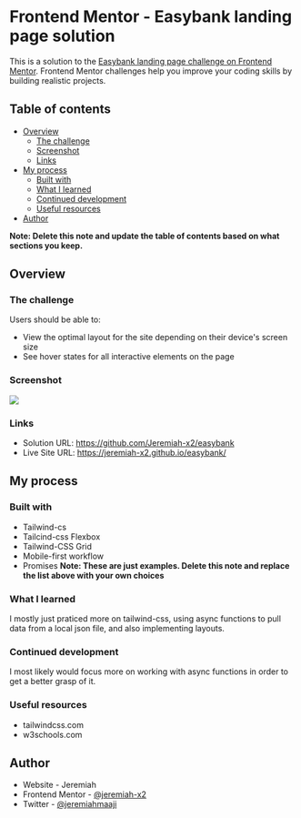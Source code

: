 # Frontend Mentor - Easybank landing page solution

This is a solution to the [Easybank landing page challenge on Frontend Mentor](https://www.frontendmentor.io/challenges/easybank-landing-page-WaUhkoDN). Frontend Mentor challenges help you improve your coding skills by building realistic projects.

## Table of contents

- [Overview](#overview)
  - [The challenge](#the-challenge)
  - [Screenshot](#screenshot)
  - [Links](#links)
- [My process](#my-process)
  - [Built with](#built-with)
  - [What I learned](#what-i-learned)
  - [Continued development](#continued-development)
  - [Useful resources](#useful-resources)
- [Author](#author)

**Note: Delete this note and update the table of contents based on what sections you keep.**

## Overview

### The challenge

Users should be able to:

- View the optimal layout for the site depending on their device's screen size
- See hover states for all interactive elements on the page

### Screenshot

![](./screenshot.jpg)

### Links

- Solution URL: https://github.com/Jeremiah-x2/easybank
- Live Site URL: https://jeremiah-x2.github.io/easybank/

## My process

### Built with

- Tailwind-cs
- Tailcind-css Flexbox
- Tailwind-CSS Grid
- Mobile-first workflow
- Promises
  **Note: These are just examples. Delete this note and replace the list above with your own choices**

### What I learned

I mostly just praticed more on tailwind-css, using async functions to pull data from a local json file, and also implementing layouts.

### Continued development

I most likely would focus more on working with async functions in order to get a better grasp of it.

### Useful resources

- tailwindcss.com
- w3schools.com

## Author

- Website - Jeremiah
- Frontend Mentor - [@jeremiah-x2](https://www.frontendmentor.io/profile/jeremiah-x2)
- Twitter - [@jeremiahmaaji](https://www.twitter.com/jeremiahmaaji)
